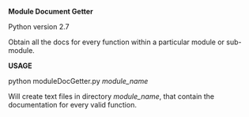 **Module Document Getter**

Python version 2.7

Obtain all the docs for every function within a particular module or sub-module.

**USAGE**

python moduleDocGetter.py *module_name*

Will create text files in directory *module_name*, that contain the documentation for every valid function.
